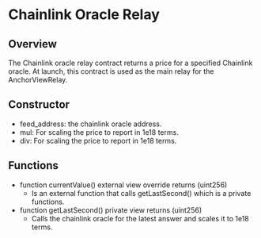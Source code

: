 # Chainlink Oracle Relay

## Overview
The Chainlink oracle relay contract returns a price for a specified Chainlink oracle. At launch, this contract is used as the main relay for the AnchorViewRelay. 

## Constructor
* feed_address: the chainlink oracle address.
* mul: For scaling the price to report in 1e18 terms.
* div: For scaling the price to report in 1e18 terms.

## Functions
* function currentValue() external view override returns (uint256)
    * Is an external function that calls getLastSecond() which is a private functions.
* function getLastSecond() private view returns (uint256)
    * Calls the chainlink oracle for the latest answer and scales it to 1e18 terms.
